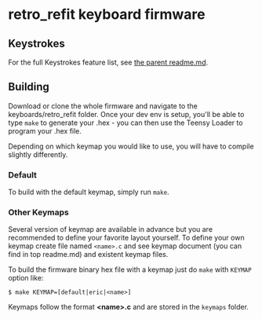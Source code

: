 retro_refit keyboard firmware
======================

## Keystrokes

For the full Keystrokes feature list, see [the parent readme.md](/readme.md).

## Building

Download or clone the whole firmware and navigate to the keyboards/retro_refit folder. Once your dev env is setup, you'll be able to type `make` to generate your .hex - you can then use the Teensy Loader to program your .hex file. 

Depending on which keymap you would like to use, you will have to compile slightly differently.

### Default
To build with the default keymap, simply run `make`.

### Other Keymaps
Several version of keymap are available in advance but you are recommended to define your favorite layout yourself. To define your own keymap create file named `<name>.c` and see keymap document (you can find in top readme.md) and existent keymap files.

To build the firmware binary hex file with a keymap just do `make` with `KEYMAP` option like:
```
$ make KEYMAP=[default|eric|<name>]
```
Keymaps follow the format **__\<name\>.c__** and are stored in the `keymaps` folder.